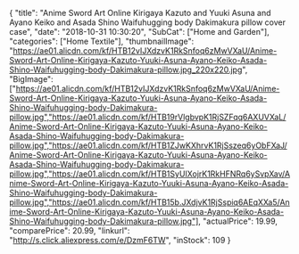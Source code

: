 {
	"title": "Anime Sword Art Online Kirigaya Kazuto and Yuuki Asuna and Ayano Keiko and Asada Shino Waifuhugging body Dakimakura pillow cover case",
	"date": "2018-10-31 10:30:20",
	"SubCat": ["Home and Garden"],
	"categories": ["Home Textile"],
	"thumbnailImage": "https://ae01.alicdn.com/kf/HTB12vIJXdzvK1RkSnfoq6zMwVXaU/Anime-Sword-Art-Online-Kirigaya-Kazuto-Yuuki-Asuna-Ayano-Keiko-Asada-Shino-Waifuhugging-body-Dakimakura-pillow.jpg_220x220.jpg",
	"BigImage": ["https://ae01.alicdn.com/kf/HTB12vIJXdzvK1RkSnfoq6zMwVXaU/Anime-Sword-Art-Online-Kirigaya-Kazuto-Yuuki-Asuna-Ayano-Keiko-Asada-Shino-Waifuhugging-body-Dakimakura-pillow.jpg","https://ae01.alicdn.com/kf/HTB19rVlgbvpK1RjSZFqq6AXUVXaL/Anime-Sword-Art-Online-Kirigaya-Kazuto-Yuuki-Asuna-Ayano-Keiko-Asada-Shino-Waifuhugging-body-Dakimakura-pillow.jpg","https://ae01.alicdn.com/kf/HTB1ZJwKXhrvK1RjSszeq6yObFXaJ/Anime-Sword-Art-Online-Kirigaya-Kazuto-Yuuki-Asuna-Ayano-Keiko-Asada-Shino-Waifuhugging-body-Dakimakura-pillow.jpg","https://ae01.alicdn.com/kf/HTB1SyUIXojrK1RkHFNRq6ySvpXav/Anime-Sword-Art-Online-Kirigaya-Kazuto-Yuuki-Asuna-Ayano-Keiko-Asada-Shino-Waifuhugging-body-Dakimakura-pillow.jpg","https://ae01.alicdn.com/kf/HTB15b.JXdjvK1RjSspiq6AEqXXa5/Anime-Sword-Art-Online-Kirigaya-Kazuto-Yuuki-Asuna-Ayano-Keiko-Asada-Shino-Waifuhugging-body-Dakimakura-pillow.jpg"],
	"actualPrice": 19.99,
	"comparePrice": 20.99,
	"linkurl": "http://s.click.aliexpress.com/e/DzmF6TW",
	"inStock": 109
}
